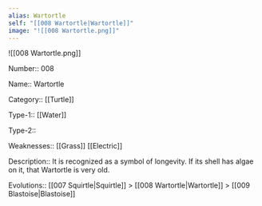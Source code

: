 ```yaml
---
alias: Wartortle
self: "[[008 Wartortle|Wartortle]]"
image: "![[008 Wartortle.png]]"
---
```


![[008 Wartortle.png]]


Number:: 008

Name:: Wartortle

Category:: [[Turtle]]

Type-1:: [[Water]]

Type-2:: 

Weaknesses:: [[Grass]] [[Electric]]

Description:: It is recognized as a symbol of longevity. If its shell has algae on it, that Wartortle is very old.

Evolutions:: [[007 Squirtle|Squirtle]] > [[008 Wartortle|Wartortle]] > [[009 Blastoise|Blastoise]]